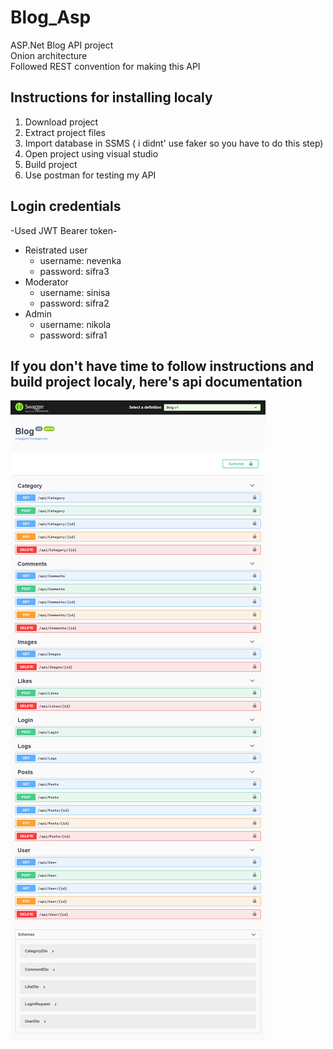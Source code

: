 # Blog_Asp
ASP.Net Blog API project
<br/>
Onion architecture
<br/>
Followed REST convention for making this API
<br/>
## Instructions for installing localy
1. Download project
2. Extract project files
3. Import database in SSMS ( i didnt' use faker so you have to do this step)
4. Open project using visual studio
5. Build project
6. Use postman for testing my API

## Login credentials
-Used JWT Bearer token-
<br/>
* Reistrated user
  * username: nevenka
  * password: sifra3
* Moderator
  * username: sinisa
  * password: sifra2
* Admin
  * username: nikola
  * password: sifra1
## If you don't have time to follow instructions and build project localy, here's api documentation
![Swagger](https://github.com/NJevric/Blog_Asp/blob/main/screencapture-localhost-5001-swagger-index-html-2021-10-21-20_01_40.png)
